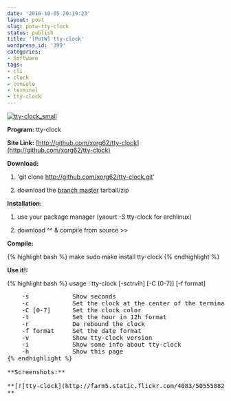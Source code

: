 ```yaml
---
date: '2010-10-05 20:19:23'
layout: post
slug: potw-tty-clock
status: publish
title: '[PotW] tty-clock'
wordpress_id: '399'
categories:
- Software
tags:
- cli
- clock
- console
- terminal
- tty-clock
---
```


[![tty-clock_small](http://farm5.static.flickr.com/4112/5056275792_53c5a1e325.jpg)](http://www.flickr.com/photos/68444690@N00/5056275792/)


**Program:** tty-clock

**Site Link:** [http://github.com/xorg62/tty-clock](http://github.com/xorg62/tty-clock)

**Download:**



	
  1. 'git clone http://github.com/xorg62/tty-clock.git'

	
  2. download the [branch master](http://github.com/xorg62/tty-clock/archives/master) tarball/zip


**Installation:**



	
  1. use your package manager (yaourt -S tty-clock for archlinux)

	
  2. download ^^ & compile from source >>


**Compile:**

{% highlight bash %}
make
sudo make install
tty-clock
{% endhighlight %}

**Use it!:**

{% highlight bash %}
usage : tty-clock [-sctrvih] [-C [0-7]] [-f format]
<pre>    -s            Show seconds
    -c            Set the clock at the center of the terminal
    -C [0-7]      Set the clock color
    -t            Set the hour in 12h format
    -r            Do rebound the clock
    -f format     Set the date format
    -v            Show tty-clock version
    -i            Show some info about tty-clock
    -h            Show this page
{% endhighlight %}

**Screenshots:**

**[![tty-clock](http://farm5.static.flickr.com/4083/5055588265_bd9b8471de.jpg)](http://www.flickr.com/photos/68444690@N00/5055588265/)
**
